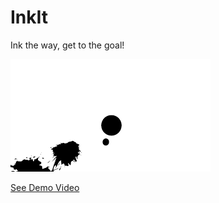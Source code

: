 # InkIt
Ink the way, get to the goal!

[![InkIt Demo Video](inkit-screenshot.gif)](https://www.youtube.com/watch?v=wR9P_eidf2w)

[See Demo Video](https://www.youtube.com/watch?v=wR9P_eidf2w)
